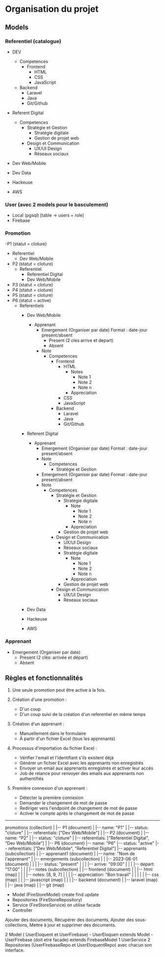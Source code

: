 # Organisation du projet

## Models

### Referentiel (catalogue)
- DEV
  - Competences
    - Frontend
        - HTML
        - CSS
        - JavaScript
  - Backend
    - Laravel
    - Java
    - Git/Github

- Referent Digital
  - Competences
    - Stratégie et Gestion
        - Stratégie digitale
        - Gestion de projet web
    - Design et Communication
        - UX/UI Design
        - Réseaux sociaux

- Dev Web/Mobile

- Dev Data

- Hackeuse

- AWS

### User (avec 2 models pour le basculement)
- Local (pgsql) [table -> users + role]
- Firebase

### Promotion
-P1 (statut = cloture)
  - Referentiel
    - Dev Web/Mobile
- P2 (statut = cloture)
  - Referentiel
    - Referentiel Digital
    - Dev Web/Mobile
- P3 (statut = cloture)
- P4 (statut = cloture)
- P5 (statut = cloture)
- P6 (statut = active)
  - Referentiels
    - Dev Web/Mobile
        - Apprenant
            - Emergement (Organiser par date) Format :  date-jour present/absent
                - Present (2 cles arrive et depart)
                - Absent
            - Note
                - Competences
                    - Frontend
                        - HTML
                            - Notes
                                - Note 1
                                - Note 2
                                - Note n
                            - Appreciation     
                        - CSS
                        - JavaScript
                    - Backend
                        - Laravel
                        - Java
                        - Git/Github
    - Referent Digital
        - Apprenant
            - Emergement (Organiser par date) Format :  date-jour present/absent
            - Note 
                - Competences
                    - Stratégie et Gestion
            - Emergement (Organiser par date) Format :  date-jour present/absent
            - Note 
                - Competences
                    - Stratégie et Gestion
                        - Stratégie digitale
                            - Note
                                - Note 1
                                - Note 2
                                - Note n
                            - Appreciation
                        - Gestion de projet web
                    - Design et Communication
                        - UX/UI Design
                        - Réseaux sociaux
                        - Stratégie digitale
                            - Note
                                - Note 1
                                - Note 2
                                - Note n
                            - Appreciation
                        - Gestion de projet web
                    - Design et Communication
                        - UX/UI Design
                        - Réseaux sociaux

    - Dev Data
    - Hackeuse
    - AWS

### Apprenant
- Emergement (Organiser par date)
  - Present (2 clés: arrivée et départ)
  - Absent

## Règles et fonctionnalités

1. Une seule promotion peut être active à la fois.

2. Création d'une promotion :
   - D'un coup
   - D'un coup suivi de la création d'un referentiel en même temps

3. Création d'un apprenant :
   - Manuellement dans le formulaire
   - À partir d'un fichier Excel (tous les apprenants)

4. Processus d'importation du fichier Excel :
   - Vérifier l'email et l'identifiant s'ils existent déjà
   - Générer un fichier Excel avec les apprenants non enregistrés
   - Envoyer un email aux apprenants enregistrés et activer leur accès
   - Job de relance pour renvoyer des emails aux apprenants non authentifiés

5. Première connexion d'un apprenant :
   - Détecter la première connexion
   - Demander le changement de mot de passe
   - Rediriger vers l'endpoint de changement de mot de passe
   - Activer le compte après le changement de mot de passe











--------------------------------------------------------------------------------------------


promotions (collection)
|
|-- P1 (document)
|   |-- name: "P1"
|   |-- status: "cloture"
|   |-- referentials: ["Dev Web/Mobile"]
|
|-- P2 (document)
|   |-- name: "P2"
|   |-- status: "cloture"
|   |-- referentials: ["Referentiel Digital", "Dev Web/Mobile"]
|
|-- P6 (document)
    |-- name: "P6"
    |-- status: "active"
    |-- referentials: ["Dev Web/Mobile", "Referentiel Digital"]
    |-- apprenants (subcollection)
        |
        |-- apprenant1 (document)
        |   |-- name: "Nom de l'apprenant"
        |   |-- emergements (subcollection)
        |   |   |-- 2023-06-01 (document)
        |   |   |   |-- status: "present"
        |   |   |   |-- arrive: "09:00"
        |   |   |   |-- depart: "17:00"
        |   |
        |   |-- notes (subcollection)
        |       |-- frontend (document)
        |       |   |-- html (map)
        |       |   |   |-- notes: [8, 9, 7]
        |       |   |   |-- appreciation: "Bon travail"
        |       |   |
        |       |   |-- css (map)
        |       |   |-- javascript (map)
        |       |
        |       |-- backend (document)
        |           |-- laravel (map)
        |           |-- java (map)
        |           |-- git (map)







- Model (FireStoreModel) create find update
- Repositories (FireStoreRepository)
- Service (FireStoreService) on utilise facade 
- Controller



Ajouter des documents,
Récupérer des documents,
Ajouter des sous-collections,
Mettre à jour et supprimer des documents.








2 Model ( UserEloquent et UserFirebase)
    - UserEloquen extends Model
    - UserFirebase (doit etre facade) extends FirebaseModel
1 UserService
2 Repositories (UserFirebaseRepo et UserEloquentRepo) avec chacun son interface.


